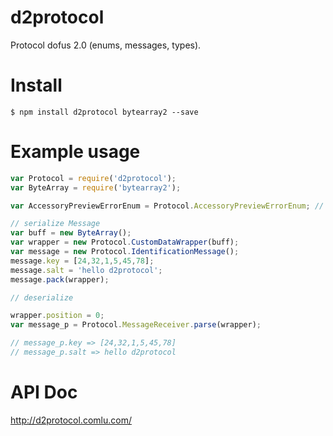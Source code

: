 # d2protocol

Protocol dofus 2.0 (enums, messages, types).

# Install

```
$ npm install d2protocol bytearray2 --save
```

# Example usage

``` js
var Protocol = require('d2protocol');
var ByteArray = require('bytearray2');

var AccessoryPreviewErrorEnum = Protocol.AccessoryPreviewErrorEnum; // access all enum like this

// serialize Message
var buff = new ByteArray();
var wrapper = new Protocol.CustomDataWrapper(buff);
var message = new Protocol.IdentificationMessage();
message.key = [24,32,1,5,45,78];
message.salt = 'hello d2protocol';
message.pack(wrapper);

// deserialize

wrapper.position = 0;
var message_p = Protocol.MessageReceiver.parse(wrapper);

// message_p.key => [24,32,1,5,45,78]
// message_p.salt => hello d2protocol
```

# API Doc

http://d2protocol.comlu.com/
